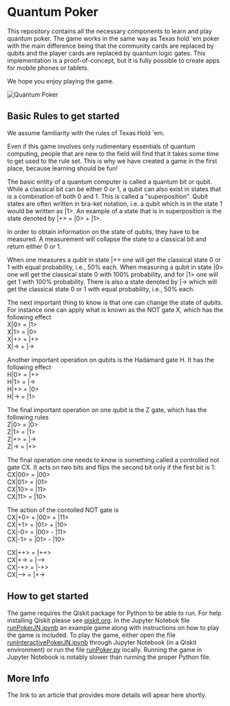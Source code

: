 # Quantum Poker
This repository contains all the necessary components to learn and play quantum poker. The game works in the same way as Texas hold 'em poker with the main difference being that the community cards are replaced by qubits and the player cards are replaced by quantum logic gates.
This implementation is a proof-of-concept, but it is fully possible to create apps for mobile phones or tablets.

We hope you enjoy playing the game.

![Quantum Poker](quantumpoker.jpg)

## Basic Rules to get started
We assume familiarity with the rules of Texas Hold 'em.

Even if this game involves only rudimentary essentials of quantum computing, people that are new to the field will find that it takes some time to get used to the rule set. This is why we have created a game in the first place, because learning should be fun!

The basic entity of a quantum computer is called a quantum bit or qubit. While a classical bit can be either 0 or 1, a qubit can also exist in states that is a combination of both 0 and 1. This is called a "superposition". Qubit states are often written in bra-ket notation, i.e. a qubit which is in the state 1 would be written as |1>. An example of a state that is in superposition is the state  denoted by |+> = |0> + |1>.

In order to obtain information on the state of qubits, they have to be measured. A measurement will collapse the state to a classical bit and return either 0 or 1.

When one measures a qubit in state |+> one will get the classical state 0 or 1 with equal probability, i.e., 50% each.
When measuring a qubit in state |0> one will get the classical state 0 with 100% probability, and for |1> one will get 1 with 100% probability. There is also a state denoted by |-> which will get the classical state 0 or 1 with equal probability, i.e., 50% each.

The next important thing to know is that one can change the state of qubits. For instance one can apply what is known as the NOT gate X, which has the following effect <br />
X|0> = |1> <br />
X|1> = |0> <br />
X|+> = |+> <br />
X|-> = |-> <br />

Another important operation on qubits is the Hadamard gate H. It has the following effect <br />
H|0> = |+> <br />
H|1> = |-> <br />
H|+> = |0> <br />
H|-> = |1> <br />

The final important operation on one qubit is the Z gate, which has the following rules <br />
Z|0> = |0> <br />
Z|1> = |1> <br />
Z|+> = |-> <br />
Z|-> = |+> <br />

The final operation one needs to know is something called a controlled not gate CX. It acts on two bits and flips the second bit only if the first bit is 1: <br />
CX|00> = |00> <br />
CX|01> = |01> <br />
CX|10> = |11> <br />
CX|11> = |10> <br />

The action of the contolled NOT gate is <br />
CX|+0> = |00> + |11> <br />
CX|+1> = |01> + |10> <br />
CX|-0> = |00> - |11> <br />
CX|-1> = |01> - |10> <br />

CX|++> = |++> <br />
CX|+-> = |--> <br />
CX|-+> = |-+> <br />
CX|--> = |+-> <br />

## How to get started
The game requires the Qiskit package for Python to be able to run. For help installing Qiskit please see [qiskit.org](https://qiskit.org/documentation/install.html). In the Jupyter Notebok file [runPokerJN.ipynb](runPokerJN.ipynb) an example game along with instructions on how to play the game is included. To play the game, either open the file [runInteractivePokerJN.ipynb](runInteractivePokerJN.ipynb) through Jupyter Notebook (in a Qiskit environment) or run the file [runPoker.py](runPoker.py) locally. Running the game in Jupyter Notebook is notably slower than running the proper Python file.

## More Info
The link to an article that provides more details will apear here shortly.
